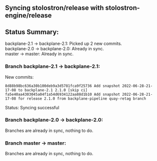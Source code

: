 ## Syncing stolostron/release with stolostron-engine/release

## Status Summary:

backplane-2.1 -> backplane-2.1: Picked up 2 new commits.  
backplane-2.0 -> backplane-2.0: Already in sync.  
master -> master: Already in sync.  

### Branch backplane-2.1 -> backplane-2.1:

New commits:

```
8d88b98bc636a30b100deb9a3d5781fca9f25736 Add snapshot 2022-06-28-21-17-08 to backplane-2.1 2.1.0 [skip ci]
fa5e40aa4303045a04f1a54d6934122aa88d1b10 Add snapshot 2022-06-28-21-17-08 for release 2.1.0 from backplane-pipeline quay-retag branch
```

Status: Syncing successful

### Branch backplane-2.0 -> backplane-2.0:

Branches are already in sync, nothing to do.

### Branch master -> master:

Branches are already in sync, nothing to do.
